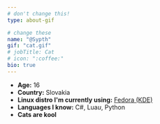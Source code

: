 ```yaml
---
# don't change this!
type: about-gif

# change these
name: "@Sypth"
gif: "cat.gif"
# jobTitle: Cat
# icon: ":coffee:"
bio: true
---
```


- **Age:** 16
- **Country:** Slovakia
- **Linux distro I'm currently using:** [Fedora (KDE)](/rice-video "Click to see rice")
- **Languages I know:** C#, Lua*u*, Python
- **Cats are kool**